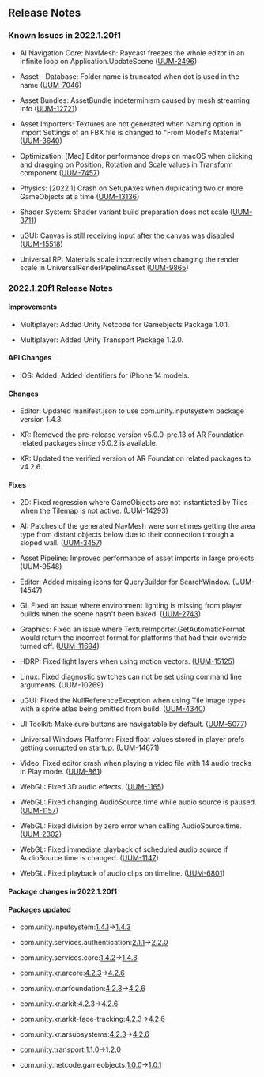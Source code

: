 ## Release Notes

### Known Issues in 2022.1.20f1

-   AI Navigation Core: NavMesh::Raycast freezes the whole editor in an infinite loop on Application.UpdateScene ([UUM-2496](https://issuetracker.unity3d.com/issues/navmesh-raycast-freezes-the-whole-editor-in-an-infinite-loop-on-application-dot-updatescene))

-   Asset - Database: Folder name is truncated when dot is used in the name ([UUM-7046](https://issuetracker.unity3d.com/issues/folder-name-is-truncated-when-dot-is-used-in-the-name))

-   Asset Bundles: AssetBundle indeterminism caused by mesh streaming info ([UUM-12721](https://issuetracker.unity3d.com/issues/assetbundle-indeterminism-caused-by-mesh-streaming-info))

-   Asset Importers: Textures are not generated when Naming option in Import Settings of an FBX file is changed to \"From Model\'s Material\" ([UUM-3640](https://issuetracker.unity3d.com/issues/textures-are-not-generated-when-naming-option-in-import-settings-of-an-fbx-file-is-changed-to-from-models-material-1))

-   Optimization: \[Mac\] Editor performance drops on macOS when clicking and dragging on Position, Rotation and Scale values in Transform component ([UUM-7457](https://issuetracker.unity3d.com/issues/mac-editor-performance-drops-on-macos-when-clicking-and-dragging-on-position-rotation-and-scale-values-in-transform-component))

-   Physics: \[2022.1\] Crash on SetupAxes when duplicating two or more GameObjects at a time ([UUM-13136](https://issuetracker.unity3d.com/issues/2022-dot-1-crash-on-setupaxes-when-duplicating-two-or-more-gameobjects-at-a-time))

-   Shader System: Shader variant build preparation does not scale ([UUM-3711](https://issuetracker.unity3d.com/issues/shader-variant-build-preparation-does-not-scale))

-   uGUI: Canvas is still receiving input after the canvas was disabled ([UUM-15518](https://issuetracker.unity3d.com/issues/canvas-is-still-receiving-input-after-the-canvas-was-disabled))

-   Universal RP: Materials scale incorrectly when changing the render scale in UniversalRenderPipelineAsset ([UUM-9865](https://issuetracker.unity3d.com/issues/materials-scale-incorrectly-when-changing-the-render-scale-in-universalrenderpipelineasset))

### 2022.1.20f1 Release Notes

#### Improvements

-   Multiplayer: Added Unity Netcode for Gamebjects Package 1.0.1.

-   Multiplayer: Added Unity Transport Package 1.2.0.

#### API Changes

-   iOS: Added: Added identifiers for iPhone 14 models.

#### Changes

-   Editor: Updated manifest.json to use com.unity.inputsystem package version 1.4.3.

-   XR: Removed the pre-release version v5.0.0-pre.13 of AR Foundation related packages since v5.0.2 is available.

-   XR: Updated the verified version of AR Foundation related packages to v4.2.6.

#### Fixes

-   2D: Fixed regression where GameObjects are not instantiated by Tiles when the Tilemap is not active. ([UUM-14293](https://issuetracker.unity3d.com/issues/tilemap-dot-settiles-doesnt-work-when-the-gameobject-is-deactivated))

-   AI: Patches of the generated NavMesh were sometimes getting the area type from distant objects below due to their connection through a sloped wall. ([UUM-3457](https://issuetracker.unity3d.com/issues/navmesh-modifiers-influence-navmesh-areas-far-above-them-on-asset-edges-when-using-notwalkable-or-water-modifier))

-   Asset Pipeline: Improved performance of asset imports in large projects. (UUM-9548)

-   Editor: Added missing icons for QueryBuilder for SearchWindow. (UUM-14547)

-   GI: Fixed an issue where environment lighting is missing from player builds when the scene hasn\'t been baked. ([UUM-2743](https://issuetracker.unity3d.com/issues/scene-is-brighter-in-standalone-player-if-it-was-open-in-the-editor-at-build-time-1))

-   Graphics: Fixed an issue where TextureImporter.GetAutomaticFormat would return the incorrect format for platforms that had their override turned off. ([UUM-11694](https://issuetracker.unity3d.com/issues/textureimporter-dot-getautomaticformat-doesnt-return-the-correct-format-when-override-for-os-is-turned-off))

-   HDRP: Fixed light layers when using motion vectors. ([UUM-15125](https://issuetracker.unity3d.com/issues/hdrp-enable-both-light-layers-and-decal-layers-breaks-visual-environment-on-skinned-mesh-renderers))

-   Linux: Fixed diagnostic switches can not be set using command line arguments. (UUM-10269)

-   uGUI: Fixed the NullReferenceException when using Tile image types with a sprite atlas being omitted from build. ([UUM-4340](https://issuetracker.unity3d.com/issues/nullreferenceexception-is-thrown-on-ui-dot-image-dot-generatetiledsprite-when-image-type-is-set-to-tiled))

-   UI Toolkit: Make sure buttons are navigatable by default. ([UUM-5077](https://issuetracker.unity3d.com/issues/gamepad-left-stick-is-not-working-with-modified-ui-builder-components))

-   Universal Windows Platform: Fixed float values stored in player prefs getting corrupted on startup. ([UUM-14671](https://issuetracker.unity3d.com/issues/playerprefs-dot-getfloat-returns-wrong-values-when-used-in-uwp-build))

-   Video: Fixed editor crash when playing a video file with 14 audio tracks in Play mode. ([UUM-861](https://issuetracker.unity3d.com/issues/backport-editor-crashes-when-playing-a-video-file-with-14-audio-tracks-in-play-mode))

-   WebGL: Fixed 3D audio effects. ([UUM-1165](https://issuetracker.unity3d.com/issues/on-webgl-player-spatial-audio-3d-sound-settings-does-not-change-direction-from-where-the-sound-is-played))

-   WebGL: Fixed changing AudioSource.time while audio source is paused. ([UUM-1157](https://issuetracker.unity3d.com/issues/paused-audiosource-starts-playing-when-adjusting-audiosource-dot-time))

-   WebGL: Fixed division by zero error when calling AudioSource.time. ([UUM-2302](https://issuetracker.unity3d.com/issues/webgl-build-crashes-when-calling-audiosource-dot-time))

-   WebGL: Fixed immediate playback of scheduled audio source if AudioSource.time is changed. ([UUM-1147](https://issuetracker.unity3d.com/issues/in-webgl-player-audiosource-dot-time-of-an-audio-clip-starts-immediately-when-audiosource-dot-playscheduled-is-used))

-   WebGL: Fixed playback of audio clips on timeline. ([UUM-6801](https://issuetracker.unity3d.com/issues/webgl-multiple-audio-clips-not-playing-in-the-same-timeline-when-its-ran-on-webgl-player-1))

#### Package changes in 2022.1.20f1

#### Packages updated

-   com.unity.inputsystem:[1.4.1](https://docs.unity3d.com/Packages/com.unity.inputsystem@1.4//changelog/CHANGELOG.html)→[1.4.3](https://docs.unity3d.com/Packages/com.unity.inputsystem@1.4//changelog/CHANGELOG.html)

-   com.unity.services.authentication:[2.1.1](https://docs.unity3d.com/Packages/com.unity.services.authentication@2.1//changelog/CHANGELOG.html)→[2.2.0](https://docs.unity3d.com/Packages/com.unity.services.authentication@2.2//changelog/CHANGELOG.html)

-   com.unity.services.core:[1.4.2](https://docs.unity3d.com/Packages/com.unity.services.core@1.4//changelog/CHANGELOG.html)→[1.4.3](https://docs.unity3d.com/Packages/com.unity.services.core@1.4//changelog/CHANGELOG.html)

-   com.unity.xr.arcore:[4.2.3](https://docs.unity3d.com/Packages/com.unity.xr.arcore@4.2//changelog/CHANGELOG.html)→[4.2.6](https://docs.unity3d.com/Packages/com.unity.xr.arcore@4.2//changelog/CHANGELOG.html)

-   com.unity.xr.arfoundation:[4.2.3](https://docs.unity3d.com/Packages/com.unity.xr.arfoundation@4.2//changelog/CHANGELOG.html)→[4.2.6](https://docs.unity3d.com/Packages/com.unity.xr.arfoundation@4.2//changelog/CHANGELOG.html)

-   com.unity.xr.arkit:[4.2.3](https://docs.unity3d.com/Packages/com.unity.xr.arkit@4.2//changelog/CHANGELOG.html)→[4.2.6](https://docs.unity3d.com/Packages/com.unity.xr.arkit@4.2//changelog/CHANGELOG.html)

-   com.unity.xr.arkit-face-tracking:[4.2.3](https://docs.unity3d.com/Packages/com.unity.xr.arkit-face-tracking@4.2//changelog/CHANGELOG.html)→[4.2.6](https://docs.unity3d.com/Packages/com.unity.xr.arkit-face-tracking@4.2//changelog/CHANGELOG.html)

-   com.unity.xr.arsubsystems:[4.2.3](https://docs.unity3d.com/Packages/com.unity.xr.arsubsystems@4.2//changelog/CHANGELOG.html)→[4.2.6](https://docs.unity3d.com/Packages/com.unity.xr.arsubsystems@4.2//changelog/CHANGELOG.html)

-   com.unity.transport:[1.1.0](https://docs.unity3d.com/Packages/com.unity.transport@1.1//changelog/CHANGELOG.html)→[1.2.0](https://docs.unity3d.com/Packages/com.unity.transport@1.2//changelog/CHANGELOG.html)

-   com.unity.netcode.gameobjects:[1.0.0](https://docs.unity3d.com/Packages/com.unity.netcode.gameobjects@1.0//changelog/CHANGELOG.html)→[1.0.1](https://docs.unity3d.com/Packages/com.unity.netcode.gameobjects@1.0//changelog/CHANGELOG.html)
